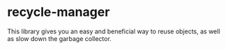 # recycle-manager
This library gives you an easy and beneficial way to reuse objects, as well as slow down the garbage collector.

